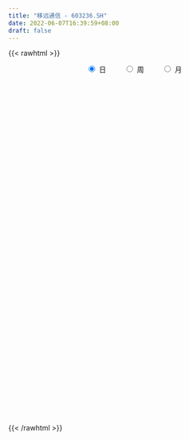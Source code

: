 ```yaml
---
title: "移远通信 - 603236.SH"
date: 2022-06-07T16:39:59+08:00
draft: false
---
```

{{< rawhtml >}}
    <div style="text-align: center">
        <label style="padding: 1rem;"><input style="margin-right: .5rem" type="radio" name="period" value="D" checked onclick="period_change(this)">日</label>
        <label style="padding: 1rem;"><input style="margin-right: .5rem" type="radio" name="period" value="W" onclick="period_change(this)">周</label>
        <label style="padding: 1rem;"><input style="margin-right: .5rem" type="radio" name="period" value="M" onclick="period_change(this)">月</label>
    </div>
    <div id="chart" style="height: 700px;"></div> 
    <script type="text/javascript">
        const D_v = [10433.37,20229.43,16183.63,16506.26,12186.15,10312.45,15789.04,15331.28,12312.34,14924.72,19594.2,15913.95,10505.82,10923.53,11121.24,14733.28,14878.45,10338.48,8817.59,12548.59,11901.41,14799.67,19980.09,23709.25,16260.62,26352.41,15070.59,19183.59,14212.72,10255.16,19895.96,16284.84,12523.53,12046.97,21261.73,17561.0,12522.73,15874.19,16431.05,18457.71,16817.51,20129.9,50903.16,53648.32,37582.68,21880.73,22483.25,15365.25,19321.02,15845.6,17842.64,18669.46,20733.29,21698.08,28497.59,43045.06,37548.28,23616.94,23758.37,21245.75,15328.32,20450.22,9231.78,13978.25,28238.48,13545.96,14474.94,11855.34,8569.67,10478.99,33066.24,24346.28,17713.69,17450.96,19884.17,14245.29,44448.38,35693.42,27304.98,49548.38,33818.35,16188.4,15248.18,8639.23,12234.64,7762.96,5509.2,9303.27,12102.67,8037.82,8207.8,6751.97,7934.63,8677.88,14606.07,12899.63,11582.48,10047.57,13519.04,9925.6,10713.92,8252.25,28280.73,20794.86,10686.09,8793.24,7460.16,8717.61,10578.97,6444.95,6324.35,14093.32,22501.35,14501.62,11813.71,5947.8,22331.33,17193.97,15552.14,16036.79,16687.31,10951.4,9218.59,11816.65,9588.2,6930.7,6372.67,6403.36,7936.38,7034.18,10887.37,7842.44,7434.28,10223.18,10990.0,7495.83,6377.37,8240.52,7809.96,6367.55,18850.91,14862.87,20016.77,15434.97,12751.53,10299.89,7711.51,8803.4,10383.75,39920.28,21379.22,12442.82,14609.08,13555.79,22744.17,12083.37,9599.74,14356.26,12031.83,13199.21,16067.15,17151.99,25049.3,12899.09,14256.09,26992.98,19781.56,22028.17,12530.17,11574.27,14608.16,13262.69,20408.54,26166.92,36239.65,31183.01,26711.95,39389.87,39353.65,42598.0,26937.54,26392.01,24525.07,20159.38,18215.3,18964.75,23687.83,33653.9,28552.89,19787.95,19490.56,24123.27,18079.51,24779.8,24845.79,34472.23,17122.21,17286.35,24036.42,18897.65,10120.57,12607.51,22963.32,28695.56,12089.93,9139.4,9020.99,9868.97,12053.53,10169.1,6662.55,12155.8,9547.03,7686.72,12251.36,20385.93,18610.79,10102.77,6514.21,5813.35,5363.4,9281.87,5688.89,4609.74,6420.68,5543.56,14705.62,6513.0,58801.33,62388.72,38270.86,26262.46,12996.46,14740.8,42941.91,19127.54,11563.85,14234.94,17496.83,10547.17,20098.3,10910.31,10914.4,30141.08,23255.23,10047.29,10471.37,19120.88,14182.97,13808.22,20578.58,24454.41,18652.53,18136.28,30131.41,35076.61,23500.84,16221.3,20211.45,15516.47,12920.33,15215.79,18026.81,30231.45,26241.43,20703.43,19663.98,29974.46,19443.62,13273.65,14597.19,11873.15,10526.78,15352.55,34962.7,13604.47,18471.0,11694.82,29464.42,17500.78,15400.41,14994.27,32242.44,30154.85,13921.66,25026.11,33052.59,19191.04,28811.56,31253.98,45675.77,29395.23,33713.19,28801.45,38751.46,33902.62,34235.61,25865.36,18526.21,44442.93,21939.27,33070.07,22658.01,19318.86,20594.26,30811.41,15295.72,14480.67,22244.62,19470.81,10715.55,13378.56,19207.39,24898.27,18460.7,21858.93,30699.73,16831.92,18170.86,15676.78,9977.28,15704.09,21868.93,23211.47,14902.56,58918.62,40337.79,24793.69,14947.0,21963.78,19649.1,11480.08,17543.31,8311.01,12139.14,7864.37,18576.36,15872.14,12713.9,9675.46,9346.89,9285.14,9195.38,7566.8,22050.64,11643.67,11736.54,7732.16,9551.75,16148.31,20604.52,24579.76,19823.53,23964.5,21648.08,28459.28,20839.27,16114.43,11052.86,14408.94,12462.52,14008.76,11356.16,12348.44,11983.4,12442.9,11098.19,12082.04,13383.02,13800.54,32965.0,18297.96,15643.68,17693.33,17111.49,13716.42,27961.01,29915.5,16064.37,15068.73,26277.76,11705.97,18728.12,19790.59,13846.3,12779.72,20255.69,11202.33,10070.0,12084.36,9913.55,12204.78,10925.72,11521.26,8753.31,8374.91,11465.81,19237.02,15244.64,7752.73,10250.84,20223.29,19524.74,13284.95,11895.22,11991.55,10427.65,9362.66,9389.18,15050.73,11388.18,12279.71,9789.08,5675.14,7217.71,6075.17,7086.6,6229.29,7989.08,10463.41,14546.14,14344.08,13454.45,14295.44,10892.34,8707.35,4458.8,8673.86,8133.32,6643.58,5603.09,9506.96,6911.33,10319.67,12496.31,7596.6,10170.21,7887.88,11431.24,10223.84,16025.02,18189.9,18776.58,17995.99,8186.79,10270.06,11877.79,14297.8,13141.44,13133.83,7035.85,10911.21,10358.85,6374.18,5529.54,10778.96,7703.09,5366.72,5262.22,10159.91,7776.94,10884.56,11977.13,9268.91,5372.44,17517.79,9369.07,12171.01,12960.55,9268.17,7307.31,9435.16,9404.95,7723.09,10388.09,8443.77,16726.53,9312.17,11164.64,12151.03,17055.93,16090.34,9226.29,7776.94,5112.03,8312.22,7971.13,7144.18,10336.8,11712.34,18524.39,10578.87,8863.24,7313.51,6257.35,16054.62,10470.05,9439.06,20966.83,9612.67]
const D_histogram = [0.0,-0.9693903134,-0.573075712,-1.0850079678,-1.619341217,-1.8877628246,-2.3744701046,-1.7385786891,-1.463558573,-0.709772671,-0.8820875369,-0.4131998541,-0.2629458259,-0.2539502635,0.1248252973,1.3744677216,2.4899383942,3.175088849,0.6781273739,-1.195082065,-2.4245292039,-3.686577036,-4.3431126481,-5.0423165399,-5.0915142115,-4.1383762222,-3.1042387818,-1.8871408245,-0.7782410897,-0.2102438369,1.2013274888,1.8517259417,2.0747889408,2.249071341,3.2853657499,4.0375192248,4.3121437971,4.5957280112,4.8570347019,4.6245900362,3.7882023833,3.0130896981,0.9687009291,-0.5684255774,-1.1683909274,-1.6892977884,-1.5985323074,-1.5313774924,-2.0304360482,-2.4145313996,-2.0372282196,-1.2922809343,-0.9050302362,-0.6644879081,-0.2162026452,0.7675013041,1.8803162429,2.4843003264,2.5029296077,2.1160797468,1.5677591234,0.7768382846,0.199021222,0.2638806486,0.6586326954,0.8250600487,0.4510379892,-0.1799689571,-0.5492726903,-0.5341852161,-0.0556567042,0.4452439703,0.8384440982,1.1218329502,0.7746169533,0.3140676631,1.3132834106,1.9723057446,2.2890762081,0.8921280135,-0.7068371623,-2.0285411042,-2.8804682459,-3.0178576952,-2.7437242261,-2.5031236185,-2.1857873466,-1.8645550957,-1.327556218,-0.7697883273,-0.5321740425,-0.1165431107,0.0483564469,-0.0624184665,-0.5480771134,-0.5214959898,-0.017704457,0.5061061338,1.1950939127,1.5869236605,1.6509187271,1.6222930698,0.5978506557,-0.3251337144,-0.9528822184,-1.400708304,-1.6363420858,-1.8741438389,-2.124008516,-1.9384689949,-1.7163546259,-1.6807113514,-1.0260792105,-0.6555462647,-0.1166121568,0.1514420589,1.1555677061,1.8956914982,2.5414584839,2.3079497523,1.3669354453,0.723658712,0.484779788,0.6167244152,0.6115636879,0.4587178564,0.4940505609,0.5435197772,0.7218237037,0.6444164762,0.2899844794,-0.0574272555,-0.32721285,-0.4275181705,-0.028628925,0.1383576013,0.2275041379,0.4585905682,0.6633747587,0.6154261239,0.7733028237,1.086524253,1.0857381233,1.4185822253,1.5607808962,1.4761104073,1.2796730624,0.9950362883,0.5841699221,-0.5442061451,-1.4588347754,-1.9227378481,-2.3287901245,-2.2961028877,-1.4060762489,-0.9200523472,-0.410687705,0.2330450388,0.6459226938,1.065849333,1.0758256784,0.9573425085,1.19314174,1.3078951284,1.1846204145,1.5298424979,1.4291766472,1.8800480181,1.9294667313,2.02979011,1.8330458082,1.7370387394,1.1685390506,0.9723960187,1.5639839827,0.8769748336,0.8827292847,2.157668712,4.2922881232,5.3622088701,5.3825056426,4.851563841,5.1699656058,5.0477434949,4.3838730632,3.5718815116,2.0677660084,-0.0487419648,-0.7666391205,-1.5928069349,-2.0703930159,-2.149130437,-2.341546553,-1.5591353729,-1.383809812,-2.6422784922,-2.9552118066,-3.5139003262,-4.2205978377,-4.8176835707,-4.704538205,-4.3418298834,-5.4368324418,-5.8185554578,-5.3657484247,-4.7479113058,-4.1988128053,-3.4701441004,-3.2571846373,-3.2493099025,-2.8741419694,-2.3807953264,-1.8752937709,-1.3059030784,-1.1955906085,-0.3671199788,0.9237684046,1.9280030695,2.2092401893,2.3806607419,2.1905932275,1.7553103082,1.2738552192,1.0493625579,0.7400348796,0.3282453711,0.9598881362,-0.1593153585,-2.1688247808,-3.815591385,-4.1724993038,-4.0501080318,-3.6500133154,-3.0885139676,-3.1502390013,-2.9208114199,-2.5480882347,-2.2275548021,-2.4600855201,-2.4617885446,-2.4452156172,-2.2586827467,-1.8630389677,-1.318361042,-1.0351186512,-0.6046722225,-0.2135522559,-0.130026555,0.3060929064,0.8324378802,1.445195717,2.1398792778,2.7680374207,3.5322407724,4.5161216502,5.5764605059,5.9431507913,5.8659199731,6.0161355032,5.8508106416,5.4549628249,5.0550482829,1.6345175284,-0.6076468869,-2.3082086314,-3.1090282377,-3.346618289,-2.9200959368,-2.6303690425,-2.3309147419,-1.971292914,-1.7350988677,-1.4379133777,-1.3668810636,-0.4164846139,-0.07804827,-0.0647971496,-0.0280837272,0.0074349557,0.0907418595,0.0679632024,-0.0215449894,0.6553276994,1.513924246,1.7646858435,2.4590558431,2.7972383663,2.2645673455,1.6325735705,0.7418208799,-0.7434690431,-1.7994315626,-2.9690998245,-3.6090760278,-4.1554366305,-3.4275726847,-2.3411025786,-1.6539282351,-1.0182579744,0.000852102,0.4914734389,1.3247268724,1.9144116922,2.2733990048,2.3418976069,2.7229164123,2.5710046353,2.4151887126,2.0879196558,2.1033734635,1.9361947395,1.6812324705,1.8166574947,1.9028177271,2.1757988806,1.6888971575,1.7908092269,1.5631235893,1.0351172148,0.4182238358,0.0316356365,-0.4552515545,-0.9248363313,-0.8373762077,-0.936963056,0.0405772597,0.1619716281,-0.2216919582,-0.444364053,-0.9586863303,-1.4524404059,-1.6360747331,-1.2194980174,-0.9831235346,-0.9311116809,-0.8497548336,-0.3056095632,0.1063809145,0.4679446573,0.8697790262,0.842399612,0.6252846685,0.4115226333,0.2579931997,0.7240356162,1.051364067,1.3583477679,1.3321718584,1.0935993248,1.1716182381,1.4744954868,1.5557325531,1.5081143826,1.3768766414,1.417778409,1.7998764065,1.9045518008,1.8306213792,1.5659517642,1.331158323,0.9010031464,0.6528834996,0.2629829732,-0.0108719983,-0.2378162828,-0.547363476,-0.9020590475,-1.0270013355,-0.8892819097,-0.7561352329,0.0140855311,0.0940412486,-0.2592244825,-0.3231034604,-0.6099484164,-0.9607666183,-0.5104066032,0.0635685364,0.3427269524,0.6973771757,0.1908215067,-0.3533219948,-0.1271590153,-0.3908428898,-0.7924009817,-0.8235594671,-0.2744328325,-0.0138921164,0.115321712,-0.3266374143,-0.6132025012,-0.5772660261,-0.2912585387,0.0529201504,0.0427012336,-0.1892088689,-0.0133285095,0.4249118664,0.543527317,0.4600948198,0.185062703,-0.694480455,-1.6257080877,-2.4212987675,-2.7508836434,-3.0118122644,-2.7477639266,-2.5687678604,-2.3796008914,-1.3633894576,-0.3607899799,0.3377587037,0.4158667108,0.2678925824,0.6541701353,0.454375115,0.4199839754,0.1646403104,-0.0528086093,-0.4245249052,-1.1086047994,-1.5633457697,-1.9292648775,-2.4361038337,-2.4618021824,-1.9568873545,-1.6162062134,-0.9593170357,-0.5710818157,-0.5094065197,-0.5077041112,0.1045874818,0.3327075229,0.983786777,1.702137083,1.9380152411,2.2356984054,2.2450943117,1.5512646996,0.6428705266,0.3577126868,0.216306207,-0.1612081545,-0.1994077104,-0.5451410121,-0.9028054206,-0.8214771626,-0.3735758892,0.3305975799,1.0932742203,1.3153549295,1.6976929782,1.7602573521,1.3087772851,0.8831730995,0.2796580093,0.2293410735,0.0792348293,-0.1672106765,-0.6311327399,-1.0505299329,-1.4450815311,-2.1561862761,-2.5978449127,-2.8032558607,-3.4631036816,-3.5643886227,-3.2127989559,-2.9649887676,-2.5293586413,-2.2579214523,-2.1271980905,-2.4466074734,-2.6799393212,-1.9526377925,-0.962592375,0.2005040218,1.1528136338,1.7660182872,1.8477959575,2.1438389206,2.4223095269,2.6907071267,2.7353920686,2.6248995137,2.5688402754,2.238295987,1.9910812344,1.7681410812,1.6299758505,1.6920634474,1.5687822682,1.5217410237,1.4576654537,1.4569782214,2.2126000966,2.7415623739,3.1212845731,3.388742575,3.3911454638]
const D_fast = [0.0,-1.2117378917,-0.9586922184,-1.7418764662,-2.6810450196,-3.4214073334,-4.5017321395,-4.3004853962,-4.3913549234,-3.8150121891,-4.2078489393,-3.8422612201,-3.7577436483,-3.8122356517,-3.4022537666,-1.808994412,-0.0710391408,1.4078835262,-0.9195461053,-3.0915260605,-4.9271055004,-7.1107975915,-8.8531113656,-10.8128943924,-12.1349706169,-12.2164266832,-11.9583489381,-11.213036187,-10.2986967246,-9.783260431,-8.0713572331,-6.9580272948,-6.2162670605,-5.479716825,-3.6220809787,-1.8605476976,-0.507887176,0.9246290409,2.400194407,3.3238972504,3.4345601933,3.4127199327,1.6105063959,-0.068726505,-0.9607895868,-1.9040208949,-2.2128884908,-2.5285780489,-3.5352456167,-4.522973818,-4.6549776929,-4.2331006412,-4.0721075021,-3.997687151,-3.6034525494,-2.4278732741,-0.8449792747,0.3800798904,1.0244415737,1.1666116496,1.010230807,0.4135195394,-0.1145422178,0.016287371,0.5756975916,0.9483899571,0.6871273949,0.0111282093,-0.4954936964,-0.6139525263,-0.1493381904,0.4628734767,1.0656846292,1.6295317187,1.4759699601,1.0939375856,2.4214741858,3.573572956,4.4626124715,3.2886962803,1.513021814,-0.315817404,-1.8878616072,-2.7797154803,-3.1915130677,-3.5766933648,-3.8058039295,-3.9507104526,-3.7456006293,-3.3802798204,-3.2757090463,-2.8892138922,-2.7122252229,-2.8386047529,-3.4612826781,-3.565075552,-3.0657101334,-2.4153730091,-1.4276117521,-0.6390510892,-0.1623263408,0.2146212693,-0.6603584808,-1.6646262796,-2.5305953381,-3.3285984997,-3.973317803,-4.6796555158,-5.460522322,-5.7596000496,-5.9665743371,-6.3511089003,-5.9529965622,-5.7463501825,-5.2365691138,-4.9306543834,-3.6376368097,-2.4235901429,-1.1424585363,-0.7989798299,-1.3982602755,-1.8606223309,-1.9783063078,-1.6921805769,-1.5444503822,-1.5826167495,-1.4237714049,-1.2384222442,-0.8796623919,-0.7959655002,-1.0779013772,-1.439669926,-1.791258733,-1.9984435961,-1.6067115819,-1.4051356552,-1.2591130841,-0.9133790118,-0.5427511316,-0.4368432354,-0.0856408297,0.4992116628,0.7698600639,1.4573497222,1.9897436172,2.2741007302,2.3975816508,2.3617039488,2.0968800631,0.8324524597,-0.4468848645,-1.3914723992,-2.3797222068,-2.9210606918,-2.3825531153,-2.1265423004,-1.7198495845,-1.017855581,-0.4434972526,0.2428917199,0.521824485,0.6426769421,1.1767616086,1.6184887792,1.7913691688,2.5190518768,2.7756801878,3.6965635633,4.2283489593,4.8361198655,5.0976370157,5.4358896318,5.1595247056,5.2064806785,6.1890646381,5.7212991974,5.9477359696,7.7620925749,10.969784017,13.3802569814,14.7461801645,15.4281293233,17.0390224895,18.1787362523,18.6108340864,18.6918129128,17.7046389116,15.5759454473,14.6663885114,13.4420189633,12.4468346283,11.830814598,11.0530118437,11.4456391805,11.2750122885,9.3559739852,8.3042377192,6.867074118,5.1052271471,3.3037205215,2.2407313359,1.5179821867,-0.9362284822,-2.7725903626,-3.6612204357,-4.2303611432,-4.7309658441,-4.8698331643,-5.4711698605,-6.2756226013,-6.6189901606,-6.7208423491,-6.6841642364,-6.4412493135,-6.6298344957,-5.8931438607,-4.3713133762,-2.8850779439,-2.0515307768,-1.2849450387,-0.9273642463,-0.9238195885,-1.0868108726,-1.0489628945,-1.1732818529,-1.5030100186,-0.6313952195,-1.7904275538,-4.3421431713,-6.9428076218,-8.3428403665,-9.2329761025,-9.745384715,-9.9560138591,-10.8052986431,-11.3060739167,-11.5703727901,-11.806728058,-12.6542801561,-13.2714303167,-13.8661612936,-14.2442991097,-14.3144150727,-14.0993274075,-14.0748646795,-13.7955863064,-13.4578544038,-13.4068353416,-12.8941926537,-12.1597382098,-11.1856814437,-9.9560280635,-8.6358605655,-6.9885970207,-4.8756857303,-2.4212317481,-0.5687537649,0.8204954101,2.4747448161,3.7721226149,4.7400155044,5.6038630331,2.5919616607,0.1978855237,-2.0797283787,-3.6578050444,-4.732049668,-5.0355512999,-5.4034166663,-5.6866910511,-5.8198924518,-6.0174731223,-6.0797659768,-6.3504539286,-5.5041786324,-5.185254356,-5.1882025229,-5.1585100324,-5.1211326106,-5.0151402419,-5.0209280984,-5.1158225375,-4.2751179239,-3.0380403158,-2.3461072574,-1.0369732971,0.0005188177,0.0339896334,-0.1898607491,-0.8951582196,-2.5663154035,-4.0721358136,-5.9840790316,-7.5263242419,-9.1115440022,-9.2405732275,-8.7393787661,-8.4656864814,-8.0845807143,-7.0652576123,-6.4517679158,-5.2873327642,-4.2190450213,-3.2917079575,-2.6377349536,-1.5759870451,-1.0851476633,-0.6371664079,-0.4424555507,0.0988416229,0.4157115837,0.5810574324,1.1706468303,1.7325114944,2.549442368,2.4847649343,3.0343793104,3.1974745702,2.9282474994,2.4159100793,2.0372307891,1.4365307095,0.7357368498,0.6138529216,0.2800253092,1.2677099399,1.4295972153,0.9905106394,0.6567475314,-0.0972463285,-0.9541105056,-1.5467635161,-1.4350613048,-1.4444677055,-1.6252337721,-1.7563156332,-1.2885727536,-0.8499870473,-0.3714371401,0.2478419853,0.4310624741,0.3702686978,0.2593873209,0.1703561872,0.8174075077,1.4075769753,2.0541476182,2.3610146733,2.3958419709,2.7667654437,3.438266564,3.9084367687,4.2378471938,4.450828613,4.8461749828,5.6782420819,6.2590554264,6.6427803496,6.7695986757,6.8675948153,6.6626904253,6.5777916534,6.2536368702,5.9770638991,5.690665544,5.2442774818,4.6640671484,4.2823745265,4.1977734748,4.1418863435,4.9156284902,5.0190945198,4.6010226682,4.4563678252,4.017035765,3.4260259086,3.7487842729,4.3386515466,4.7034917007,5.232486218,4.7736359256,4.1411619253,4.335535151,3.9741405541,3.3744822168,3.1374338646,3.6179522911,3.875019978,4.0330642344,3.5094457546,3.0695800424,2.961200011,3.1743928637,3.5318015904,3.532257982,3.2530456623,3.4255938943,3.9700622368,4.2245595167,4.2561507244,4.0273842834,2.9742210116,1.6365663569,0.2356509853,-0.7816548015,-1.7955364886,-2.2184291324,-2.6816250313,-3.0873582851,-2.4119942157,-1.499592233,-0.7166038735,-0.5345291887,-0.6155301715,-0.0657100847,-0.1519113264,-0.0813064721,-0.2954900595,-0.5261411316,-1.0039886538,-1.9652197478,-2.8107971605,-3.6590324877,-4.7748974023,-5.4160462966,-5.4003533073,-5.4637237196,-5.0466638008,-4.8011990348,-4.8668753687,-4.9920989879,-4.3536605245,-4.0423636028,-3.1453376543,-2.0014530776,-1.2810711092,-0.4244633435,0.1462061406,-0.1598072965,-0.9074838379,-1.103213506,-1.190543434,-1.6083598341,-1.6964113176,-2.1784298723,-2.761795636,-2.8858366687,-2.5313293675,-1.7445065035,-0.708511308,-0.1575918664,0.6491694268,1.1517981388,1.027512393,0.8227014824,0.2891008944,0.296119227,0.1658216901,-0.1224264848,-0.7441317332,-1.4261614094,-2.1819833904,-3.4321347044,-4.5232545692,-5.4294794824,-6.9551032237,-7.9474853204,-8.3990953926,-8.8925323962,-9.0892419302,-9.3822851043,-9.7833612651,-10.7144225164,-11.6177391945,-11.3785971139,-10.6291997902,-9.4159773879,-8.1754643675,-7.1207551422,-6.5770284826,-5.7450257893,-4.8609778013,-3.9199034198,-3.1913704608,-2.6456381373,-2.0594873068,-1.8304575984,-1.5799020423,-1.3608069253,-1.0914781934,-0.6063747345,-0.3374603468,-0.0040663353,0.2962744582,0.6598317811,1.9686036805,3.1829565512,4.3429998938,5.4576435395,6.3078327942]
const D_slow = [0.0,-0.2423475783,-0.3856165064,-0.6568684983,-1.0617038026,-1.5336445087,-2.1272620349,-2.5619067072,-2.9277963504,-3.1052395181,-3.3257614024,-3.4290613659,-3.4947978224,-3.5582853883,-3.5270790639,-3.1834621335,-2.560977535,-1.7672053228,-1.5976734793,-1.8964439955,-2.5025762965,-3.4242205555,-4.5099987175,-5.7705778525,-7.0434564054,-8.0780504609,-8.8541101564,-9.3258953625,-9.5204556349,-9.5730165941,-9.2726847219,-8.8097532365,-8.2910560013,-7.7287881661,-6.9074467286,-5.8980669224,-4.8200309731,-3.6710989703,-2.4568402948,-1.3006927858,-0.35364219,0.3996302346,0.6418054668,0.4996990725,0.2076013406,-0.2147231065,-0.6143561833,-0.9972005565,-1.5048095685,-2.1084424184,-2.6177494733,-2.9408197069,-3.1670772659,-3.333199243,-3.3872499043,-3.1953745782,-2.7252955175,-2.1042204359,-1.478488034,-0.9494680973,-0.5575283164,-0.3633187453,-0.3135634398,-0.2475932776,-0.0829351038,0.1233299084,0.2360894057,0.1910971664,0.0537789939,-0.0797673102,-0.0936814862,0.0176295064,0.2272405309,0.5076987685,0.7013530068,0.7798699226,1.1081907752,1.6012672114,2.1735362634,2.3965682668,2.2198589762,1.7127237002,0.9926066387,0.2381422149,-0.4477888416,-1.0735697463,-1.6200165829,-2.0861553568,-2.4180444113,-2.6104914932,-2.7435350038,-2.7726707815,-2.7605816697,-2.7761862864,-2.9132055647,-3.0435795622,-3.0480056764,-2.921479143,-2.6227056648,-2.2259747497,-1.8132450679,-1.4076718005,-1.2582091365,-1.3394925652,-1.5777131197,-1.9278901957,-2.3369757172,-2.8055116769,-3.3365138059,-3.8211310547,-4.2502197111,-4.670397549,-4.9269173516,-5.0908039178,-5.119956957,-5.0820964423,-4.7932045158,-4.3192816412,-3.6839170202,-3.1069295822,-2.7651957208,-2.5842810428,-2.4630860958,-2.308904992,-2.1560140701,-2.041334606,-1.9178219657,-1.7819420214,-1.6014860955,-1.4403819765,-1.3678858566,-1.3822426705,-1.464045883,-1.5709254256,-1.5780826569,-1.5434932565,-1.4866172221,-1.37196958,-1.2061258903,-1.0522693594,-0.8589436534,-0.5873125902,-0.3158780594,0.038767497,0.428962721,0.7979903228,1.1179085884,1.3666676605,1.512710141,1.3766586048,1.0119499109,0.5312654489,-0.0509320823,-0.6249578042,-0.9764768664,-1.2064899532,-1.3091618794,-1.2509006198,-1.0894199463,-0.8229576131,-0.5540011935,-0.3146655663,-0.0163801314,0.3105936507,0.6067487544,0.9892093788,1.3465035406,1.8165155452,2.298882228,2.8063297555,3.2645912075,3.6988508924,3.990985655,4.2340846597,4.6250806554,4.8443243638,5.065006685,5.604423863,6.6774958938,8.0180481113,9.3636745219,10.5765654822,11.8690568837,13.1309927574,14.2269610232,15.1199314011,15.6368729032,15.624687412,15.4330276319,15.0348258982,14.5172276442,13.979945035,13.3945583967,13.0047745535,12.6588221005,11.9982524774,11.2594495258,10.3809744442,9.3258249848,8.1214040921,6.9452695409,5.8598120701,4.5006039596,3.0459650952,1.704527989,0.5175501626,-0.5321530388,-1.3996890639,-2.2139852232,-3.0263126988,-3.7448481912,-4.3400470228,-4.8088704655,-5.1353462351,-5.4342438872,-5.5260238819,-5.2950817808,-4.8130810134,-4.2607709661,-3.6656057806,-3.1179574737,-2.6791298967,-2.3606660919,-2.0983254524,-1.9133167325,-1.8312553897,-1.5912833557,-1.6311121953,-2.1733183905,-3.1272162368,-4.1703410627,-5.1828680707,-6.0953713995,-6.8674998914,-7.6550596418,-8.3852624967,-9.0222845554,-9.5791732559,-10.194194636,-10.8096417721,-11.4209456764,-11.9856163631,-12.451376105,-12.7809663655,-13.0397460283,-13.1909140839,-13.2443021479,-13.2768087866,-13.2002855601,-12.99217609,-12.6308771607,-12.0959073413,-11.4038979861,-10.520837793,-9.3918073805,-7.997692254,-6.5119045562,-5.0454245629,-3.5413906871,-2.0786880267,-0.7149473205,0.5488147502,0.9574441323,0.8055324106,0.2284802527,-0.5487768067,-1.3854313789,-2.1154553631,-2.7730476238,-3.3557763092,-3.8485995377,-4.2823742547,-4.6418525991,-4.983572865,-5.0876940185,-5.107206086,-5.1234053734,-5.1304263052,-5.1285675663,-5.1058821014,-5.0888913008,-5.0942775481,-4.9304456233,-4.5519645618,-4.1107931009,-3.4960291401,-2.7967195486,-2.2305777122,-1.8224343196,-1.6369790996,-1.8228463604,-2.272704251,-3.0149792071,-3.9172482141,-4.9561073717,-5.8130005429,-6.3982761875,-6.8117582463,-7.0663227399,-7.0661097144,-6.9432413547,-6.6120596366,-6.1334567135,-5.5651069623,-4.9796325606,-4.2989034575,-3.6561522986,-3.0523551205,-2.5303752065,-2.0045318407,-1.5204831558,-1.1001750382,-0.6460106645,-0.1703062327,0.3736434874,0.7958677768,1.2435700835,1.6343509809,1.8931302846,1.9976862435,2.0055951526,1.891782264,1.6605731812,1.4512291292,1.2169883652,1.2271326802,1.2676255872,1.2122025976,1.1011115844,0.8614400018,0.4983299003,0.089311217,-0.2155632873,-0.461344171,-0.6941220912,-0.9065607996,-0.9829631904,-0.9563679618,-0.8393817975,-0.6219370409,-0.4113371379,-0.2550159708,-0.1521353124,-0.0876370125,0.0933718915,0.3562129083,0.6957998503,1.0288428149,1.3022426461,1.5951472056,1.9637710773,2.3527042156,2.7297328112,3.0739519716,3.4283965738,3.8783656754,4.3545036256,4.8121589704,5.2036469115,5.5364364923,5.7616872789,5.9249081538,5.9906538971,5.9879358975,5.9284818268,5.7916409578,5.5661261959,5.309375862,5.0870553846,4.8980215764,4.9015429591,4.9250532713,4.8602471507,4.7794712856,4.6269841815,4.3867925269,4.2591908761,4.2750830102,4.3607647483,4.5351090422,4.5828144189,4.4944839202,4.4626941664,4.3649834439,4.1668831985,3.9609933317,3.8923851236,3.8889120945,3.9177425225,3.8360831689,3.6827825436,3.5384660371,3.4656514024,3.47888144,3.4895567484,3.4422545312,3.4389224038,3.5451503704,3.6810321997,3.7960559046,3.8423215804,3.6687014666,3.2622744447,2.6569497528,1.9692288419,1.2162757758,0.5293347942,-0.1128571709,-0.7077573938,-1.0486047582,-1.1388022531,-1.0543625772,-0.9503958995,-0.8834227539,-0.7198802201,-0.6062864413,-0.5012904475,-0.4601303699,-0.4733325222,-0.5794637485,-0.8566149484,-1.2474513908,-1.7297676102,-2.3387935686,-2.9542441142,-3.4434659528,-3.8475175062,-4.0873467651,-4.230117219,-4.357468849,-4.4843948768,-4.4582480063,-4.3750711256,-4.1291244314,-3.7035901606,-3.2190863503,-2.660161749,-2.098888171,-1.7110719961,-1.5503543645,-1.4609261928,-1.406849641,-1.4471516796,-1.4970036072,-1.6332888603,-1.8589902154,-2.0643595061,-2.1577534784,-2.0751040834,-1.8017855283,-1.4729467959,-1.0485235514,-0.6084592133,-0.2812648921,-0.0604716172,0.0094428851,0.0667781535,0.0865868608,0.0447841917,-0.1129989933,-0.3756314765,-0.7369018593,-1.2759484283,-1.9254096565,-2.6262236216,-3.491999542,-4.3830966977,-5.1862964367,-5.9275436286,-6.5598832889,-7.124363652,-7.6561631746,-8.267815043,-8.9377998733,-9.4259593214,-9.6666074151,-9.6164814097,-9.3282780013,-8.8867734295,-8.4248244401,-7.8888647099,-7.2832873282,-6.6106105465,-5.9267625294,-5.270537651,-4.6283275821,-4.0687535854,-3.5709832768,-3.1289480065,-2.7214540438,-2.298438182,-1.9062426149,-1.525807359,-1.1613909956,-0.7971464402,-0.2439964161,0.4413941774,1.2217153207,2.0689009644,2.9166873304]
const D_data = [['2020-05-15', 237.27, 234.5, 231.75, 240.87],['2020-05-18', 232.3, 219.31, 218.81, 236.0],['2020-05-19', 225.06, 234.21, 223.08, 239.13],['2020-05-20', 236.9, 221.77, 220.0, 237.62],['2020-05-21', 225.4, 217.44, 214.1, 225.4],['2020-05-22', 218.0, 217.0, 212.39, 221.8],['2020-05-25', 214.0, 210.24, 206.9, 215.97],['2020-05-26', 214.7, 222.73, 213.5, 225.25],['2020-05-27', 224.81, 219.0, 215.58, 224.81],['2020-05-28', 218.47, 226.49, 216.19, 226.5],['2020-05-29', 223.93, 215.36, 214.0, 223.93],['2020-06-01', 217.91, 223.2, 213.46, 225.75],['2020-06-02', 224.99, 220.12, 217.0, 226.58],['2020-06-03', 220.5, 218.07, 215.67, 225.71],['2020-06-04', 219.82, 223.2, 217.56, 228.77],['2020-06-05', 224.5, 238.66, 223.5, 239.88],['2020-06-08', 238.87, 244.54, 235.02, 248.0],['2020-06-09', 243.56, 246.0, 242.17, 247.88],['2020-06-10', 204.86, 202.5, 198.01, 206.83],['2020-06-11', 200.9, 198.0, 196.1, 201.8],['2020-06-12', 192.12, 195.88, 191.66, 198.0],['2020-06-15', 193.76, 185.83, 185.34, 199.5],['2020-06-16', 190.0, 184.42, 182.67, 195.0],['2020-06-17', 184.99, 175.7, 172.8, 185.82],['2020-06-18', 176.0, 176.83, 173.61, 178.56],['2020-06-19', 176.0, 187.06, 174.1, 190.0],['2020-06-22', 187.5, 189.35, 186.0, 192.91],['2020-06-23', 187.0, 194.45, 184.5, 194.49],['2020-06-24', 193.18, 196.99, 191.3, 198.14],['2020-06-29', 195.01, 193.0, 191.24, 196.58],['2020-06-30', 193.61, 208.0, 193.61, 210.0],['2020-07-01', 209.9, 203.99, 201.0, 212.95],['2020-07-02', 206.99, 201.36, 201.11, 206.99],['2020-07-03', 202.43, 202.42, 197.0, 203.76],['2020-07-06', 205.99, 217.69, 203.88, 220.1],['2020-07-07', 217.7, 221.01, 215.2, 225.79],['2020-07-08', 220.0, 220.4, 216.0, 224.9],['2020-07-09', 220.0, 225.0, 219.11, 232.32],['2020-07-10', 222.1, 229.56, 219.25, 234.85],['2020-07-13', 227.02, 226.99, 219.26, 229.0],['2020-07-14', 224.27, 219.78, 216.11, 231.3],['2020-07-15', 218.02, 218.91, 212.0, 226.88],['2020-07-16', 206.5, 197.02, 197.02, 209.5],['2020-07-17', 185.0, 193.9, 177.32, 195.02],['2020-07-20', 189.93, 199.2, 189.11, 201.46],['2020-07-21', 199.69, 196.0, 195.96, 202.0],['2020-07-22', 194.8, 201.12, 194.0, 204.99],['2020-07-23', 200.01, 199.88, 194.01, 201.92],['2020-07-24', 199.88, 190.0, 185.44, 199.88],['2020-07-27', 194.49, 187.0, 185.92, 194.8],['2020-07-28', 189.0, 194.4, 189.0, 197.68],['2020-07-29', 194.4, 200.32, 194.33, 201.26],['2020-07-30', 202.3, 197.59, 197.59, 203.5],['2020-07-31', 197.65, 196.36, 193.91, 199.98],['2020-08-03', 198.98, 200.0, 198.0, 202.7],['2020-08-04', 202.01, 210.35, 199.09, 220.0],['2020-08-05', 209.0, 218.3, 208.88, 222.0],['2020-08-06', 215.5, 217.99, 213.88, 220.38],['2020-08-07', 216.41, 214.09, 207.0, 220.43],['2020-08-10', 212.56, 209.69, 204.5, 215.5],['2020-08-11', 210.0, 206.5, 206.11, 214.8],['2020-08-12', 203.96, 200.7, 195.0, 208.9],['2020-08-13', 201.72, 200.0, 198.52, 203.0],['2020-08-14', 201.9, 206.81, 200.01, 207.8],['2020-08-17', 210.0, 212.54, 204.8, 215.5],['2020-08-18', 213.21, 211.8, 208.53, 213.3],['2020-08-19', 211.8, 205.0, 204.26, 214.53],['2020-08-20', 205.0, 199.19, 197.7, 206.26],['2020-08-21', 200.85, 199.48, 197.42, 203.91],['2020-08-24', 201.0, 202.9, 196.51, 202.98],['2020-08-25', 207.1, 209.8, 207.1, 216.99],['2020-08-26', 210.99, 212.89, 207.4, 216.5],['2020-08-27', 213.0, 214.5, 210.12, 216.39],['2020-08-28', 213.0, 215.8, 213.0, 217.88],['2020-08-31', 217.2, 208.57, 208.57, 218.0],['2020-09-01', 205.0, 205.5, 200.1, 209.27],['2020-09-02', 208.9, 226.05, 208.9, 226.05],['2020-09-03', 227.0, 227.8, 226.11, 236.65],['2020-09-04', 225.6, 228.14, 220.0, 231.88],['2020-09-07', 225.86, 205.33, 205.33, 228.0],['2020-09-08', 201.0, 195.07, 190.05, 204.99],['2020-09-09', 194.0, 189.8, 189.0, 194.97],['2020-09-10', 192.8, 188.01, 185.49, 194.49],['2020-09-11', 186.02, 192.0, 186.02, 192.22],['2020-09-14', 192.1, 195.2, 191.0, 198.66],['2020-09-15', 195.0, 193.96, 190.5, 195.2],['2020-09-16', 195.33, 194.36, 192.72, 196.0],['2020-09-17', 193.67, 194.25, 190.01, 197.41],['2020-09-18', 193.8, 197.68, 193.6, 198.38],['2020-09-21', 199.0, 199.71, 196.6, 200.5],['2020-09-22', 197.66, 196.95, 196.06, 203.34],['2020-09-23', 198.31, 200.3, 196.0, 200.5],['2020-09-24', 199.75, 198.31, 197.0, 202.46],['2020-09-25', 197.84, 194.6, 193.58, 199.69],['2020-09-28', 191.9, 187.63, 186.62, 195.37],['2020-09-29', 188.96, 191.95, 187.88, 194.95],['2020-09-30', 194.0, 198.72, 193.05, 199.78],['2020-10-09', 203.88, 201.53, 200.0, 204.5],['2020-10-12', 201.5, 207.18, 201.1, 208.5],['2020-10-13', 207.64, 207.16, 204.02, 210.36],['2020-10-14', 205.1, 205.3, 204.11, 210.0],['2020-10-15', 206.0, 205.32, 203.16, 207.82],['2020-10-16', 207.0, 190.68, 189.4, 207.0],['2020-10-19', 191.86, 186.59, 182.36, 192.48],['2020-10-20', 185.88, 185.36, 182.66, 186.55],['2020-10-21', 186.0, 183.5, 182.3, 186.5],['2020-10-22', 182.51, 182.78, 180.85, 184.16],['2020-10-23', 183.0, 179.69, 179.58, 183.99],['2020-10-26', 179.0, 176.17, 173.2, 179.0],['2020-10-27', 176.17, 179.31, 175.05, 179.97],['2020-10-28', 179.31, 178.83, 176.8, 180.24],['2020-10-29', 174.0, 175.19, 170.0, 176.95],['2020-10-30', 181.0, 183.05, 180.5, 188.65],['2020-11-02', 181.76, 180.88, 177.08, 183.88],['2020-11-03', 182.1, 184.42, 180.95, 186.79],['2020-11-04', 184.42, 182.5, 181.88, 185.88],['2020-11-05', 184.01, 195.0, 181.22, 196.88],['2020-11-06', 194.2, 197.0, 192.0, 197.6],['2020-11-09', 198.53, 200.79, 198.16, 205.37],['2020-11-10', 200.0, 192.35, 191.02, 200.0],['2020-11-11', 191.0, 181.35, 181.01, 192.19],['2020-11-12', 184.01, 181.24, 180.2, 184.86],['2020-11-13', 180.0, 184.04, 179.01, 186.37],['2020-11-16', 184.86, 188.5, 182.0, 188.99],['2020-11-17', 187.96, 187.3, 184.08, 189.0],['2020-11-18', 186.01, 185.15, 185.0, 188.99],['2020-11-19', 185.15, 187.29, 181.5, 188.4],['2020-11-20', 186.26, 187.85, 186.26, 190.5],['2020-11-23', 190.28, 190.35, 188.1, 190.99],['2020-11-24', 190.02, 187.75, 186.6, 192.44],['2020-11-25', 187.65, 183.28, 181.63, 187.88],['2020-11-26', 183.1, 181.36, 180.99, 186.0],['2020-11-27', 181.55, 180.3, 179.57, 184.5],['2020-11-30', 180.71, 180.9, 178.31, 182.0],['2020-12-01', 180.01, 187.56, 179.5, 187.67],['2020-12-02', 186.82, 186.01, 184.8, 188.87],['2020-12-03', 186.01, 185.66, 182.09, 188.5],['2020-12-04', 187.9, 188.38, 184.3, 188.65],['2020-12-07', 187.66, 189.5, 187.0, 190.24],['2020-12-08', 190.0, 187.11, 185.62, 190.0],['2020-12-09', 187.0, 190.41, 187.0, 194.88],['2020-12-10', 190.79, 194.28, 190.11, 194.86],['2020-12-11', 194.56, 192.0, 190.0, 197.88],['2020-12-14', 191.96, 198.07, 191.39, 198.54],['2020-12-15', 198.0, 198.2, 195.0, 201.49],['2020-12-16', 198.66, 196.82, 193.89, 198.93],['2020-12-17', 196.5, 195.9, 193.5, 198.0],['2020-12-18', 194.17, 194.58, 190.92, 196.97],['2020-12-21', 192.0, 191.95, 191.17, 194.85],['2020-12-22', 190.0, 179.0, 175.0, 192.0],['2020-12-23', 177.87, 175.5, 172.6, 179.58],['2020-12-24', 174.2, 176.16, 174.2, 178.94],['2020-12-25', 176.08, 172.85, 169.15, 176.96],['2020-12-28', 171.08, 175.43, 170.12, 179.37],['2020-12-29', 174.0, 187.08, 173.5, 188.2],['2020-12-30', 185.8, 184.66, 181.05, 187.6],['2020-12-31', 186.5, 186.94, 183.35, 188.57],['2021-01-04', 187.0, 191.5, 185.3, 192.7],['2021-01-05', 190.46, 191.66, 189.12, 192.93],['2021-01-06', 193.93, 194.56, 190.68, 198.98],['2021-01-07', 192.99, 191.35, 188.41, 196.02],['2021-01-08', 189.82, 190.2, 188.0, 196.41],['2021-01-11', 191.1, 195.8, 191.1, 198.43],['2021-01-12', 195.8, 196.26, 191.0, 196.66],['2021-01-13', 195.72, 194.32, 189.5, 196.5],['2021-01-14', 194.67, 202.0, 194.67, 207.39],['2021-01-15', 200.01, 198.43, 191.55, 203.19],['2021-01-18', 195.8, 207.85, 195.38, 210.37],['2021-01-19', 208.5, 206.0, 204.57, 212.0],['2021-01-20', 205.5, 209.0, 205.02, 210.01],['2021-01-21', 209.0, 207.0, 205.5, 214.15],['2021-01-22', 205.26, 209.4, 202.19, 209.75],['2021-01-25', 204.99, 203.39, 197.87, 211.0],['2021-01-26', 204.32, 207.43, 204.32, 215.27],['2021-01-27', 209.0, 220.03, 206.0, 220.88],['2021-01-28', 216.0, 205.4, 202.0, 218.0],['2021-01-29', 207.0, 213.65, 205.0, 213.9],['2021-02-01', 229.49, 235.02, 216.0, 235.02],['2021-02-02', 242.3, 258.52, 242.0, 258.52],['2021-02-03', 261.8, 258.8, 255.73, 271.44],['2021-02-04', 258.0, 254.16, 248.53, 263.8],['2021-02-05', 256.28, 251.4, 250.5, 265.0],['2021-02-08', 252.0, 267.1, 252.0, 270.97],['2021-02-09', 265.53, 268.0, 260.8, 271.52],['2021-02-10', 268.11, 264.82, 260.02, 269.79],['2021-02-18', 268.38, 264.25, 257.0, 273.95],['2021-02-19', 261.88, 253.75, 252.01, 269.99],['2021-02-22', 252.68, 239.29, 238.08, 257.26],['2021-02-23', 238.49, 251.02, 237.88, 255.51],['2021-02-24', 251.24, 246.7, 244.02, 256.26],['2021-02-25', 248.0, 248.17, 244.0, 251.0],['2021-02-26', 240.5, 252.0, 235.62, 259.2],['2021-03-01', 253.0, 249.99, 246.51, 264.6],['2021-03-02', 248.27, 264.13, 247.86, 264.13],['2021-03-03', 260.0, 259.77, 254.01, 262.99],['2021-03-04', 260.0, 239.0, 235.81, 269.51],['2021-03-05', 232.07, 246.0, 232.07, 248.1],['2021-03-08', 241.6, 239.5, 238.6, 255.67],['2021-03-09', 240.21, 232.51, 226.0, 246.36],['2021-03-10', 236.5, 227.96, 226.35, 239.0],['2021-03-11', 231.38, 232.8, 226.18, 232.81],['2021-03-12', 232.79, 234.5, 227.05, 237.89],['2021-03-15', 230.15, 211.05, 211.05, 230.15],['2021-03-16', 208.1, 212.0, 202.5, 213.68],['2021-03-17', 214.71, 218.5, 211.5, 221.48],['2021-03-18', 218.1, 219.57, 212.98, 221.58],['2021-03-19', 221.23, 218.28, 215.62, 223.64],['2021-03-22', 219.3, 220.78, 217.58, 224.49],['2021-03-23', 223.16, 213.91, 211.03, 223.16],['2021-03-24', 214.98, 208.95, 208.02, 217.38],['2021-03-25', 207.68, 211.65, 206.1, 213.63],['2021-03-26', 211.5, 212.8, 207.5, 214.26],['2021-03-29', 211.16, 213.3, 211.16, 217.0],['2021-03-30', 212.0, 215.03, 211.44, 216.98],['2021-03-31', 214.5, 209.36, 209.0, 215.87],['2021-04-01', 218.6, 219.5, 217.28, 230.3],['2021-04-02', 219.76, 230.5, 219.71, 231.1],['2021-04-06', 230.0, 233.56, 226.1, 234.95],['2021-04-07', 234.33, 229.0, 226.57, 234.76],['2021-04-08', 228.49, 230.13, 228.17, 232.98],['2021-04-09', 229.94, 226.9, 226.0, 232.6],['2021-04-12', 225.5, 223.3, 220.0, 229.95],['2021-04-13', 223.3, 221.09, 220.0, 225.52],['2021-04-14', 220.46, 223.01, 220.46, 225.0],['2021-04-15', 223.0, 220.93, 217.1, 223.0],['2021-04-16', 220.0, 217.85, 215.8, 221.53],['2021-04-19', 220.5, 231.8, 217.5, 234.21],['2021-04-20', 208.62, 208.62, 208.62, 208.62],['2021-04-21', 191.94, 187.76, 187.76, 196.01],['2021-04-22', 186.0, 179.6, 178.76, 186.0],['2021-04-23', 179.74, 186.6, 178.13, 190.88],['2021-04-26', 186.59, 188.0, 185.0, 193.5],['2021-04-27', 188.01, 189.0, 186.68, 192.3],['2021-04-28', 190.48, 190.0, 188.1, 191.52],['2021-04-29', 184.6, 180.0, 179.84, 186.88],['2021-04-30', 180.0, 180.52, 178.26, 183.98],['2021-05-06', 179.0, 180.51, 178.56, 182.87],['2021-05-07', 180.51, 178.49, 176.1, 184.52],['2021-05-10', 178.48, 168.5, 167.8, 178.48],['2021-05-11', 167.11, 167.28, 166.66, 170.99],['2021-05-12', 167.29, 163.99, 162.43, 167.98],['2021-05-13', 161.68, 163.11, 160.08, 164.48],['2021-05-14', 164.25, 163.91, 162.1, 164.39],['2021-05-17', 163.95, 165.25, 159.2, 165.59],['2021-05-18', 164.98, 161.43, 159.55, 164.98],['2021-05-19', 161.18, 162.68, 161.0, 163.99],['2021-05-20', 163.44, 162.2, 160.56, 164.31],['2021-05-21', 162.21, 157.6, 156.01, 162.59],['2021-05-24', 157.5, 161.61, 157.0, 161.97],['2021-05-25', 161.76, 163.94, 160.13, 164.6],['2021-05-26', 165.0, 167.2, 163.02, 169.66],['2021-05-27', 167.86, 171.45, 166.55, 178.4],['2021-05-28', 171.51, 174.5, 169.51, 176.08],['2021-05-31', 174.4, 180.95, 172.52, 181.78],['2021-06-01', 181.0, 190.26, 181.0, 190.94],['2021-06-02', 190.98, 199.58, 190.49, 201.0],['2021-06-03', 199.5, 198.35, 195.02, 203.25],['2021-06-04', 198.0, 197.49, 194.2, 199.98],['2021-06-07', 197.49, 204.7, 196.5, 206.9],['2021-06-08', 208.0, 205.07, 203.5, 209.9],['2021-06-09', 207.18, 205.0, 199.18, 207.99],['2021-06-10', 205.03, 207.0, 202.2, 209.01],['2021-06-11', 165.0, 161.56, 159.22, 165.21],['2021-06-15', 159.5, 161.5, 155.66, 162.5],['2021-06-16', 161.5, 156.49, 154.0, 163.5],['2021-06-17', 156.38, 158.78, 152.0, 159.84],['2021-06-18', 160.81, 160.29, 157.0, 163.0],['2021-06-21', 160.8, 166.36, 156.51, 168.01],['2021-06-22', 166.5, 164.01, 162.5, 166.88],['2021-06-23', 164.5, 163.3, 161.69, 167.3],['2021-06-24', 163.29, 163.6, 159.08, 164.51],['2021-06-25', 162.21, 161.6, 160.32, 162.93],['2021-06-28', 161.15, 161.9, 159.99, 163.5],['2021-06-29', 161.8, 158.25, 158.0, 163.3],['2021-06-30', 158.0, 170.61, 157.8, 173.96],['2021-07-01', 170.61, 165.51, 165.0, 173.01],['2021-07-02', 164.35, 161.6, 156.51, 164.35],['2021-07-05', 161.6, 161.26, 159.02, 164.3],['2021-07-06', 162.3, 160.7, 154.1, 162.33],['2021-07-07', 158.86, 160.93, 157.56, 163.86],['2021-07-08', 160.91, 159.1, 159.0, 163.55],['2021-07-09', 158.09, 157.25, 153.19, 158.68],['2021-07-12', 158.69, 167.99, 157.58, 168.49],['2021-07-13', 167.0, 174.63, 167.0, 177.96],['2021-07-14', 174.66, 170.72, 170.41, 176.49],['2021-07-15', 172.48, 180.0, 169.11, 180.25],['2021-07-16', 180.08, 180.0, 170.66, 182.12],['2021-07-19', 176.49, 170.23, 170.21, 178.52],['2021-07-20', 169.99, 167.1, 165.03, 175.0],['2021-07-21', 167.87, 160.43, 160.02, 167.87],['2021-07-22', 160.61, 146.28, 144.6, 160.94],['2021-07-23', 146.28, 143.45, 140.0, 147.28],['2021-07-26', 143.0, 133.69, 132.0, 143.0],['2021-07-27', 133.37, 132.28, 131.7, 137.71],['2021-07-28', 130.99, 126.48, 125.11, 133.39],['2021-07-29', 129.48, 139.13, 129.46, 139.13],['2021-07-30', 138.0, 145.36, 136.01, 146.27],['2021-08-02', 146.85, 142.62, 140.01, 147.5],['2021-08-03', 142.58, 143.5, 140.6, 146.0],['2021-08-04', 154.0, 151.38, 147.2, 156.5],['2021-08-05', 147.51, 148.05, 145.72, 151.38],['2021-08-06', 150.88, 155.7, 150.66, 158.85],['2021-08-09', 155.0, 156.9, 150.36, 158.87],['2021-08-10', 151.82, 157.43, 151.82, 158.78],['2021-08-11', 157.31, 156.05, 154.01, 160.66],['2021-08-12', 154.53, 162.56, 154.39, 163.1],['2021-08-13', 161.73, 158.06, 158.05, 161.73],['2021-08-16', 157.39, 158.7, 155.13, 163.99],['2021-08-17', 157.69, 156.65, 153.31, 161.7],['2021-08-18', 159.0, 161.46, 156.01, 162.5],['2021-08-19', 161.45, 160.13, 159.0, 162.94],['2021-08-20', 160.4, 159.15, 154.34, 161.5],['2021-08-23', 160.36, 165.0, 158.02, 165.87],['2021-08-24', 169.85, 166.42, 162.5, 171.33],['2021-08-25', 166.42, 171.39, 163.41, 174.39],['2021-08-26', 171.74, 162.92, 161.1, 172.88],['2021-08-27', 164.58, 170.8, 163.03, 174.97],['2021-08-30', 170.85, 167.88, 166.1, 173.8],['2021-08-31', 168.49, 163.36, 158.48, 168.8],['2021-09-01', 163.39, 160.0, 158.25, 165.95],['2021-09-02', 159.5, 160.63, 158.85, 163.58],['2021-09-03', 159.8, 157.11, 154.5, 162.39],['2021-09-06', 156.37, 154.43, 153.01, 161.45],['2021-09-07', 154.17, 159.89, 152.24, 160.96],['2021-09-08', 161.1, 156.99, 156.3, 161.1],['2021-09-09', 160.0, 172.69, 158.0, 172.69],['2021-09-10', 172.68, 165.2, 164.06, 172.68],['2021-09-13', 164.0, 158.31, 157.6, 165.99],['2021-09-14', 158.99, 158.58, 156.0, 161.49],['2021-09-15', 157.3, 152.5, 150.0, 158.35],['2021-09-16', 151.51, 149.15, 147.25, 152.83],['2021-09-17', 148.0, 150.0, 147.02, 150.6],['2021-09-22', 148.51, 157.0, 147.61, 157.6],['2021-09-23', 156.23, 155.58, 153.91, 158.0],['2021-09-24', 153.53, 153.2, 149.02, 156.9],['2021-09-27', 154.11, 153.1, 150.02, 158.16],['2021-09-28', 153.1, 160.0, 150.05, 160.94],['2021-09-29', 158.99, 160.72, 156.0, 163.21],['2021-09-30', 160.69, 162.29, 160.6, 168.12],['2021-10-08', 162.28, 165.3, 160.8, 167.96],['2021-10-11', 164.38, 161.55, 160.59, 166.65],['2021-10-12', 160.5, 159.05, 158.67, 164.44],['2021-10-13', 158.54, 158.31, 156.72, 161.34],['2021-10-14', 157.76, 158.32, 156.1, 160.2],['2021-10-15', 159.76, 167.33, 156.15, 170.2],['2021-10-18', 167.33, 168.49, 164.6, 170.66],['2021-10-19', 167.52, 171.0, 165.5, 171.58],['2021-10-20', 171.0, 168.79, 167.8, 173.0],['2021-10-21', 167.5, 166.55, 164.5, 169.14],['2021-10-22', 165.0, 171.2, 164.62, 174.77],['2021-10-25', 171.55, 176.37, 171.55, 177.6],['2021-10-26', 180.0, 176.16, 171.33, 181.0],['2021-10-27', 177.0, 176.23, 174.75, 180.79],['2021-10-28', 178.01, 176.27, 173.27, 186.29],['2021-10-29', 177.93, 179.77, 176.5, 183.4],['2021-11-01', 180.33, 187.01, 178.0, 191.19],['2021-11-02', 186.66, 186.93, 183.5, 189.7],['2021-11-03', 186.93, 186.93, 180.37, 188.8],['2021-11-04', 185.21, 185.7, 183.21, 187.5],['2021-11-05', 187.0, 186.65, 185.84, 191.6],['2021-11-08', 187.0, 184.1, 182.5, 187.98],['2021-11-09', 184.57, 186.0, 179.0, 187.21],['2021-11-10', 184.99, 183.71, 180.0, 188.25],['2021-11-11', 184.0, 184.32, 182.13, 187.5],['2021-11-12', 184.99, 184.3, 182.0, 186.8],['2021-11-15', 183.65, 182.33, 180.23, 188.97],['2021-11-16', 181.49, 180.19, 178.0, 183.6],['2021-11-17', 179.2, 181.77, 176.6, 182.99],['2021-11-18', 181.78, 185.07, 178.83, 188.42],['2021-11-19', 185.8, 185.8, 181.5, 187.78],['2021-11-22', 187.03, 196.64, 186.78, 199.5],['2021-11-23', 196.0, 191.04, 190.27, 196.48],['2021-11-24', 192.2, 185.5, 185.0, 192.79],['2021-11-25', 185.45, 188.45, 185.0, 191.69],['2021-11-26', 186.3, 185.0, 181.99, 190.5],['2021-11-29', 181.35, 182.48, 179.63, 184.2],['2021-11-30', 183.71, 192.82, 183.71, 193.48],['2021-12-01', 192.29, 197.58, 192.29, 199.98],['2021-12-02', 197.21, 196.98, 191.51, 198.56],['2021-12-03', 195.14, 200.7, 195.14, 202.62],['2021-12-06', 200.9, 190.5, 186.04, 204.0],['2021-12-07', 191.0, 187.76, 185.42, 192.5],['2021-12-08', 189.9, 197.0, 187.71, 197.77],['2021-12-09', 197.0, 191.18, 189.7, 198.69],['2021-12-10', 190.16, 187.78, 186.82, 193.0],['2021-12-13', 187.78, 191.18, 186.5, 191.5],['2021-12-14', 190.0, 199.98, 190.0, 200.07],['2021-12-15', 198.44, 199.0, 197.33, 203.19],['2021-12-16', 199.17, 199.01, 196.23, 202.8],['2021-12-17', 198.01, 191.47, 191.0, 199.9],['2021-12-20', 191.49, 191.6, 190.66, 194.56],['2021-12-21', 191.75, 195.0, 188.89, 196.0],['2021-12-22', 192.22, 199.16, 192.02, 199.75],['2021-12-23', 199.76, 202.0, 196.01, 202.43],['2021-12-24', 200.94, 199.0, 195.49, 204.49],['2021-12-27', 198.0, 196.0, 195.0, 200.62],['2021-12-28', 196.99, 201.37, 195.5, 201.8],['2021-12-29', 201.2, 206.99, 198.19, 207.18],['2021-12-30', 206.0, 205.4, 198.8, 206.66],['2021-12-31', 203.98, 203.9, 202.0, 205.88],['2022-01-04', 203.88, 201.33, 198.5, 207.0],['2022-01-05', 202.0, 190.95, 189.25, 202.77],['2022-01-06', 189.8, 184.95, 178.52, 191.0],['2022-01-07', 185.0, 180.76, 179.14, 188.0],['2022-01-10', 180.0, 181.8, 175.66, 184.08],['2022-01-11', 181.8, 178.97, 177.49, 184.76],['2022-01-12', 180.29, 183.37, 179.0, 185.0],['2022-01-13', 183.5, 181.4, 179.09, 185.36],['2022-01-14', 182.0, 180.48, 178.8, 183.95],['2022-01-17', 181.97, 192.49, 181.88, 194.0],['2022-01-18', 193.91, 196.95, 192.0, 199.96],['2022-01-19', 194.52, 197.59, 194.0, 201.0],['2022-01-20', 195.9, 192.08, 191.5, 197.5],['2022-01-21', 191.0, 189.2, 188.42, 192.8],['2022-01-24', 191.57, 196.8, 188.21, 197.63],['2022-01-25', 196.18, 190.31, 190.03, 198.0],['2022-01-26', 188.18, 192.02, 185.6, 194.68],['2022-01-27', 192.35, 188.63, 188.25, 194.38],['2022-01-28', 188.01, 187.8, 182.55, 193.7],['2022-02-07', 189.73, 184.0, 182.4, 190.0],['2022-02-08', 187.0, 176.5, 174.0, 187.0],['2022-02-09', 175.0, 175.06, 168.0, 177.36],['2022-02-10', 175.07, 172.33, 171.57, 179.89],['2022-02-11', 173.37, 166.15, 165.06, 173.37],['2022-02-14', 165.51, 168.39, 162.31, 170.5],['2022-02-15', 168.73, 174.11, 167.09, 174.7],['2022-02-16', 174.67, 172.39, 171.85, 176.5],['2022-02-17', 172.57, 177.46, 170.01, 179.79],['2022-02-18', 177.1, 175.72, 174.54, 179.25],['2022-02-21', 176.25, 171.8, 170.22, 177.88],['2022-02-22', 170.06, 170.18, 166.11, 171.03],['2022-02-23', 169.45, 178.7, 169.45, 179.6],['2022-02-24', 177.25, 175.71, 173.0, 178.0],['2022-02-25', 176.16, 183.32, 175.35, 184.2],['2022-02-28', 182.46, 188.4, 181.0, 188.88],['2022-03-01', 188.4, 185.91, 185.6, 188.94],['2022-03-02', 185.91, 189.39, 182.03, 190.18],['2022-03-03', 189.8, 188.07, 185.91, 190.7],['2022-03-04', 187.0, 178.65, 177.72, 187.71],['2022-03-07', 178.64, 172.26, 169.0, 178.72],['2022-03-08', 172.5, 177.02, 172.5, 183.8],['2022-03-09', 179.43, 177.69, 172.0, 184.4],['2022-03-10', 181.2, 173.14, 172.1, 181.93],['2022-03-11', 171.69, 175.91, 170.39, 179.95],['2022-03-14', 173.58, 170.49, 169.19, 175.26],['2022-03-15', 170.79, 167.6, 166.78, 173.0],['2022-03-16', 169.89, 171.38, 163.0, 173.28],['2022-03-17', 173.0, 176.63, 172.01, 181.03],['2022-03-18', 181.52, 182.65, 179.95, 184.98],['2022-03-21', 183.49, 187.66, 182.02, 189.72],['2022-03-22', 187.55, 184.29, 182.66, 191.16],['2022-03-23', 184.42, 188.97, 183.28, 190.3],['2022-03-24', 187.15, 187.44, 181.11, 190.4],['2022-03-25', 186.37, 181.11, 180.9, 187.36],['2022-03-28', 182.0, 179.91, 176.06, 182.0],['2022-03-29', 180.0, 175.35, 171.81, 181.99],['2022-03-30', 177.0, 180.72, 175.7, 180.97],['2022-03-31', 178.26, 179.06, 176.1, 181.0],['2022-04-01', 177.06, 176.75, 175.06, 180.25],['2022-04-06', 175.6, 171.77, 168.71, 176.71],['2022-04-07', 171.26, 169.22, 167.65, 174.18],['2022-04-08', 168.88, 166.24, 163.52, 169.0],['2022-04-11', 164.81, 157.68, 154.21, 164.81],['2022-04-12', 154.88, 155.79, 150.9, 157.48],['2022-04-13', 155.21, 154.5, 152.7, 156.64],['2022-04-14', 154.45, 143.5, 142.8, 154.98],['2022-04-15', 142.71, 145.05, 141.2, 146.45],['2022-04-18', 146.78, 148.0, 141.45, 148.99],['2022-04-19', 148.48, 145.05, 141.78, 148.48],['2022-04-20', 145.97, 146.16, 143.5, 148.83],['2022-04-21', 145.18, 143.12, 142.1, 150.76],['2022-04-22', 143.0, 139.63, 137.52, 143.12],['2022-04-25', 136.22, 130.5, 130.18, 137.59],['2022-04-26', 130.7, 126.79, 126.0, 132.59],['2022-04-27', 126.02, 137.0, 125.13, 137.89],['2022-04-28', 135.95, 142.42, 135.05, 144.73],['2022-04-29', 148.0, 148.75, 148.0, 153.5],['2022-05-05', 149.99, 151.04, 148.03, 155.3],['2022-05-06', 148.68, 150.91, 146.63, 151.9],['2022-05-09', 151.51, 146.35, 145.91, 151.51],['2022-05-10', 144.0, 150.5, 142.02, 154.48],['2022-05-11', 151.31, 152.59, 150.49, 156.0],['2022-05-12', 150.9, 155.01, 150.21, 156.6],['2022-05-13', 155.32, 154.34, 151.8, 156.69],['2022-05-16', 154.58, 153.57, 152.8, 155.55],['2022-05-17', 153.0, 155.18, 150.12, 156.5],['2022-05-18', 155.08, 152.0, 151.55, 155.08],['2022-05-19', 150.03, 152.63, 149.49, 153.5],['2022-05-20', 154.13, 152.69, 149.36, 155.2],['2022-05-23', 155.41, 153.72, 152.71, 155.8],['2022-05-24', 153.14, 157.0, 152.69, 160.87],['2022-05-25', 158.33, 155.52, 155.15, 160.0],['2022-05-26', 156.1, 157.01, 153.2, 158.5],['2022-05-27', 158.66, 157.5, 156.5, 160.0],['2022-05-30', 157.0, 159.15, 154.99, 159.74],['2022-05-31', 161.6, 172.08, 157.9, 172.32],['2022-06-01', 170.36, 174.73, 169.0, 175.88],['2022-06-02', 172.23, 177.8, 171.0, 178.08],['2022-06-06', 177.3, 181.0, 177.3, 182.22],['2022-06-07', 181.91, 181.49, 178.38, 182.23]]
const W_v = [2399.56,266909.75,311615.42,285051.49,239322.11,188555.35,180139.26,176663.25,133283.51,127817.89,164777.58,34302.04,107366.29,82908.62,81376.27,105110.99,66607.95,54942.45,57498.73,39298.47,41242.54,46929.06,50179.69,46025.31,51885.81,82907.42,62963.23,48413.74,82155.38,66867.24,58295.53,80616.03,81464.45,61003.94,72213.9,74683.76,77915.92,54609.72,87207.28,48209.95,68194.67,47885.83,52058.78,75417.92,77951.58,63197.82,58484.52,101102.04,48466.9,71006.46,83650.7,159956.6,116632.93,94789.07,156466.24,80234.32,76684.39,103056.16,141576.24,123442.54,46912.74,39610.1,39088.18,10047.57,70691.54,56451.96,59942.94,71788.43,68446.23,41111.58,41134.65,43326.9,67908.06,55001.3,98735.15,57983.07,72806.44,98979.02,74003.46,140710.07,174671.07,62899.75,42652.58,125608.57,119299.54,82948.5,81909.2,50909.95,68481.83,27793.73,31544.74,180679.53,116069.17,25798.79,69967.01,93035.85,91676.71,123066.44,81890.85,96840.29,89162.07,92917.5,89054.7,134397.65,154327.58,169404.33,143843.84,108678.26,80290.21,115125.02,76360.93,159239.37,92833.65,37993.46,55026.77,9675.46,57444.85,56812.43,110620.39,90874.78,62159.28,62806.69,101711.46,102726.03,90348.74,66392.1,53318.62,62075.11,63283.82,53066.26,54182.84,34597.85,67103.52,40865.67,38984.63,49582.24,81211.33,57773.88,47813.92,34640.53,28821.41,53505.34,51142.2,52686.43,20476.81,62300.53,38876.36,56992.35,42221.08,30579.5]
const W_histogram = [0.0,2.5603646724,4.1169949465,4.8654509738,5.8636896622,5.4926452789,5.703637433,7.1124497372,7.7620265053,7.9165330407,8.3574566761,6.8629410003,6.6520381086,5.2281260863,3.5597567183,0.5500926919,-1.385574414,-2.5868481957,-3.8154397908,-5.0327250663,-5.2116524516,-4.6585105443,-4.4983594014,-4.6375531635,-3.4218998355,-1.8099278224,0.0677130453,0.6737538719,1.9810990764,4.8553700135,7.0988055657,6.7434546699,5.6450914497,4.1978481689,1.6045917386,-1.5032021504,-3.6905523687,-5.692918845,-5.8780821832,-5.8584188503,-3.4618814508,0.0041987171,1.6557608649,1.3642708286,0.8792324148,1.8879167299,-0.4414135545,-2.5725854452,-3.2653913025,-3.3000761677,-1.5274422846,-2.7192083587,-3.6734819203,-3.76573334,-2.5786603038,-2.242162297,-2.4545085637,-1.484846175,-0.0757650025,-1.5588386707,-2.1045061809,-2.588267019,-2.5424800483,-2.2449893121,-2.6719629908,-3.5334787927,-3.6983581083,-2.7336975582,-2.8227350866,-2.4908868565,-2.6319230452,-2.0584919059,-1.347241756,-0.6501939622,-1.5485138112,-1.1102096862,-0.5457270821,0.3866682488,1.674765549,2.6856139332,5.6014684059,7.9930392388,8.3495168083,7.9875005925,6.9046936789,5.0601373031,2.5220733655,0.3620352232,0.0306373903,-0.4966177694,-1.465667296,-4.0742373796,-5.9581050221,-7.0169464945,-8.2880899677,-9.0790024674,-8.0255536961,-5.4643771037,-5.8401293631,-5.8117631106,-5.3536944534,-4.7217083566,-4.2806890426,-2.243267724,-3.091332152,-3.2420330844,-2.4023679409,-1.4897666367,-0.6569433819,0.7576304027,0.8438134597,1.4808945819,0.940182445,0.8616994829,1.4509690716,2.0365640892,2.5219750462,3.0308229407,3.8207211673,4.6288084789,4.8063480564,4.8141089782,4.5572961325,5.1907205819,4.5106311242,4.0926387649,4.096567517,4.187564934,2.5293734676,1.3148562742,1.0134546688,0.6520315682,-1.0218592507,-1.4359147978,-1.1610725851,-1.2492467013,-1.4343148098,-1.0621520728,-0.8862266199,-1.02046712,-1.7322293033,-3.446283688,-4.6844425076,-4.6208272514,-4.1782591811,-3.4307994471,-2.8477968456,-1.9796819353,0.0146755369,1.550347669]
const W_fast = [0.0,3.2004558405,5.7863348512,7.751153622,10.2153147259,11.2174316623,12.8543331747,16.0412579132,18.6313413076,20.7649811032,23.2952689076,23.5164884819,24.9685951173,24.8517146166,24.0732844281,21.2011435747,18.9190828654,17.0710970348,14.8886454919,12.4131789498,10.9313384517,10.3198527229,9.3554140154,8.0568319624,8.4170103316,9.5765003891,11.471069518,12.2455488126,14.0481687863,18.1362822267,22.1544191704,23.484931942,23.7978415842,23.4000603457,21.20795185,17.7243574235,14.614369113,11.1887729254,9.5340890414,8.0891476617,9.6202146986,13.0873445457,15.1528469097,15.2024245806,14.9371942705,16.4178577681,13.9781740951,11.203855843,9.6947021602,8.834998253,10.2257715649,8.3542034012,6.4815593596,5.4478746049,5.9902825651,5.7662399976,4.94026659,5.5387174349,6.9288573569,5.056074021,3.9842799656,2.8534523727,2.2636193313,1.9998627395,0.9048983131,-0.839987187,-1.9294560297,-1.6482198691,-2.4429411692,-2.7338146531,-3.5328316032,-3.4740234404,-3.0995837295,-2.5650844263,-3.850532728,-3.6897810245,-3.261730191,-2.2326677979,-0.5258791104,1.156372757,5.4725943312,9.8624249739,12.3062817455,13.9411406777,14.5845071838,14.0049851338,12.0974395376,10.027910201,9.7041717157,9.0527621136,7.7172957631,4.0901663345,0.7167724365,-2.0963056595,-5.4394716246,-8.5001347412,-9.4530743939,-8.2579920774,-10.0937766776,-11.5183512027,-12.3987061589,-12.9471471512,-13.5763000979,-12.0996957103,-13.7205931763,-14.6818023798,-14.4427292216,-13.9025695765,-13.2339821672,-11.6300007818,-11.3328643599,-10.3255595922,-10.6312261179,-10.4942842093,-9.5422723527,-8.4475363128,-7.3316315942,-6.0650779646,-4.3199994461,-2.3547100149,-0.9755834232,0.2357047431,1.1182159305,3.0493205254,3.4968888487,4.1020561807,5.130126812,6.2680154625,5.242167363,4.3563642381,4.3083263,4.1099110914,2.1805554598,1.4075212132,1.3920952797,0.9916094882,0.4479626773,0.5545873961,0.508956194,0.1195989138,-1.0252205953,-3.6008459019,-6.0101153484,-7.1017069051,-7.70370363,-7.8139437578,-7.9428903678,-7.5696959412,-5.5716695849,-3.6484105355]
const W_slow = [0.0,0.6400911681,1.6693399047,2.8857026482,4.3516250637,5.7247863834,7.1506957417,8.928808176,10.8693148023,12.8484480625,14.9378122315,16.6535474816,18.3165570087,19.6235885303,20.5135277099,20.6510508828,20.3046572793,19.6579452304,18.7040852827,17.4459040161,16.1429909032,14.9783632672,13.8537734168,12.6943851259,11.8389101671,11.3864282115,11.4033564728,11.5717949408,12.0670697099,13.2809122132,15.0556136047,16.7414772721,18.1527501345,19.2022121768,19.6033601114,19.2275595738,18.3049214817,16.8816917704,15.4121712246,13.947566512,13.0820961493,13.0831458286,13.4970860448,13.838153752,14.0579618557,14.5299410382,14.4195876496,13.7764412883,12.9600934626,12.1350744207,11.7532138495,11.0734117599,10.1550412798,9.2136079448,8.5689428689,8.0084022946,7.3947751537,7.0235636099,7.0046223593,6.6149126917,6.0887861464,5.4417193917,4.8060993796,4.2448520516,3.5768613039,2.6934916057,1.7689020786,1.0854776891,0.3797939174,-0.2429277967,-0.900908558,-1.4155315345,-1.7523419735,-1.914890464,-2.3020189168,-2.5795713384,-2.7160031089,-2.6193360467,-2.2006446594,-1.5292411761,-0.1288740747,1.869385735,3.9567649371,5.9536400852,7.679813505,8.9448478307,9.5753661721,9.6658749779,9.6735343254,9.5493798831,9.1829630591,8.1644037142,6.6748774587,4.920640835,2.8486183431,0.5788677262,-1.4275206978,-2.7936149737,-4.2536473145,-5.7065880921,-7.0450117055,-8.2254387946,-9.2956110553,-9.8564279863,-10.6292610243,-11.4397692954,-12.0403612806,-12.4128029398,-12.5770387853,-12.3876311846,-12.1766778197,-11.8064541742,-11.5714085629,-11.3559836922,-10.9932414243,-10.484100402,-9.8536066404,-9.0959009053,-8.1407206134,-6.9835184937,-5.7819314796,-4.5784042351,-3.439080202,-2.1414000565,-1.0137422755,0.0094174158,1.033559295,2.0804505285,2.7127938954,3.041507964,3.2948716312,3.4578795232,3.2024147105,2.8434360111,2.5531678648,2.2408561895,1.882277487,1.6167394688,1.3951828139,1.1400660339,0.707008708,-0.154562214,-1.3256728408,-2.4808796537,-3.525444449,-4.3831443107,-5.0950935221,-5.5900140059,-5.5863451217,-5.1987582045]
const W_data = [['2019-07-19', 52.72, 84.21, 52.72, 84.21],['2019-07-26', 92.63, 124.33, 92.63, 129.0],['2019-08-02', 128.18, 125.77, 123.81, 134.44],['2019-08-09', 124.0, 125.83, 113.0, 132.78],['2019-08-16', 128.64, 138.53, 126.82, 147.0],['2019-08-23', 141.42, 128.35, 127.5, 147.28],['2019-08-30', 125.9, 140.63, 122.04, 148.8],['2019-09-06', 143.1, 166.34, 140.11, 169.25],['2019-09-12', 170.4, 169.8, 162.3, 182.97],['2019-09-20', 169.01, 173.77, 155.5, 180.8],['2019-09-27', 174.8, 187.5, 173.77, 195.58],['2019-09-30', 189.58, 168.75, 168.75, 191.0],['2019-10-11', 165.1, 188.14, 155.58, 190.0],['2019-10-18', 189.89, 175.98, 174.0, 190.0],['2019-10-25', 175.0, 170.92, 163.9, 186.46],['2019-11-01', 172.74, 146.0, 143.33, 175.0],['2019-11-08', 146.0, 148.63, 145.8, 157.8],['2019-11-15', 146.5, 150.58, 140.0, 155.27],['2019-11-22', 150.4, 143.81, 141.78, 156.99],['2019-11-29', 142.78, 136.34, 133.2, 145.98],['2019-12-06', 136.59, 143.85, 129.0, 143.98],['2019-12-13', 144.2, 152.3, 144.2, 152.42],['2019-12-20', 152.84, 147.69, 147.69, 161.28],['2019-12-27', 145.6, 142.22, 142.07, 150.75],['2020-01-03', 139.99, 160.64, 136.9, 161.63],['2020-01-10', 158.78, 172.84, 158.28, 179.0],['2020-01-17', 172.97, 186.57, 171.0, 193.0],['2020-01-23', 185.91, 179.31, 172.2, 194.0],['2020-02-07', 161.38, 196.05, 161.38, 209.79],['2020-02-14', 196.05, 231.6, 192.14, 241.37],['2020-02-21', 234.7, 244.41, 229.0, 256.02],['2020-02-28', 251.41, 224.79, 221.1, 285.0],['2020-03-06', 233.96, 219.0, 213.08, 262.9],['2020-03-13', 215.0, 214.34, 198.0, 223.99],['2020-03-20', 214.49, 194.11, 189.0, 215.0],['2020-03-27', 188.0, 175.0, 174.38, 196.5],['2020-04-03', 171.72, 172.76, 162.01, 174.38],['2020-04-10', 177.75, 162.45, 160.28, 179.98],['2020-04-17', 160.33, 176.95, 152.97, 178.41],['2020-04-24', 177.5, 176.45, 171.18, 179.77],['2020-04-30', 176.46, 210.99, 171.5, 214.1],['2020-05-08', 209.44, 240.79, 209.0, 240.79],['2020-05-15', 240.59, 234.5, 231.21, 242.9],['2020-05-22', 232.3, 217.0, 212.39, 239.13],['2020-05-29', 214.0, 215.36, 206.9, 226.5],['2020-06-05', 217.91, 238.66, 213.46, 239.88],['2020-06-12', 238.87, 195.88, 191.66, 248.0],['2020-06-19', 193.76, 187.06, 172.8, 199.5],['2020-06-24', 187.5, 196.99, 184.5, 198.14],['2020-07-03', 195.01, 202.42, 191.24, 212.95],['2020-07-10', 205.99, 229.56, 203.88, 234.85],['2020-07-17', 227.02, 193.9, 177.32, 231.3],['2020-07-24', 189.93, 190.0, 185.44, 204.99],['2020-07-31', 194.49, 196.36, 185.92, 203.5],['2020-08-07', 198.98, 214.09, 198.0, 222.0],['2020-08-14', 212.56, 206.81, 195.0, 215.5],['2020-08-21', 210.0, 199.48, 197.42, 215.5],['2020-08-28', 201.0, 215.8, 196.51, 217.88],['2020-09-04', 217.2, 228.14, 200.1, 236.65],['2020-09-11', 225.86, 192.0, 185.49, 228.0],['2020-09-18', 192.1, 197.68, 190.01, 198.66],['2020-09-25', 199.0, 194.6, 193.58, 203.34],['2020-09-30', 191.9, 198.72, 186.62, 199.78],['2020-10-09', 203.88, 201.53, 200.0, 204.5],['2020-10-16', 201.5, 190.68, 189.4, 210.36],['2020-10-23', 191.86, 179.69, 179.58, 192.48],['2020-10-30', 179.0, 183.05, 170.0, 188.65],['2020-11-06', 181.76, 197.0, 177.08, 197.6],['2020-11-13', 198.53, 184.04, 179.01, 205.37],['2020-11-20', 184.86, 187.85, 181.5, 190.5],['2020-11-27', 190.28, 180.3, 179.57, 192.44],['2020-12-04', 180.71, 188.38, 178.31, 188.87],['2020-12-11', 187.66, 192.0, 185.62, 197.88],['2020-12-18', 191.96, 194.58, 190.92, 201.49],['2020-12-25', 192.0, 172.85, 169.15, 194.85],['2020-12-31', 171.08, 186.94, 170.12, 188.57],['2021-01-08', 187.0, 190.2, 185.3, 198.98],['2021-01-15', 191.1, 198.43, 189.5, 207.39],['2021-01-22', 195.8, 209.4, 195.38, 214.15],['2021-01-29', 204.99, 213.65, 197.87, 220.88],['2021-02-05', 229.49, 251.4, 216.0, 271.44],['2021-02-10', 252.0, 264.82, 252.0, 271.52],['2021-02-19', 268.38, 253.75, 252.01, 273.95],['2021-02-26', 252.68, 252.0, 235.62, 259.2],['2021-03-05', 253.0, 246.0, 232.07, 269.51],['2021-03-12', 241.6, 234.5, 226.0, 255.67],['2021-03-19', 230.15, 218.28, 202.5, 230.15],['2021-03-26', 219.3, 212.8, 206.1, 224.49],['2021-04-02', 211.16, 230.5, 209.0, 231.1],['2021-04-09', 230.0, 226.9, 226.0, 234.95],['2021-04-16', 225.5, 217.85, 215.8, 229.95],['2021-04-23', 220.5, 186.6, 178.13, 234.21],['2021-04-30', 186.59, 180.52, 178.26, 193.5],['2021-05-07', 179.0, 178.49, 176.1, 184.52],['2021-05-14', 178.48, 163.91, 160.08, 178.48],['2021-05-21', 163.95, 157.6, 156.01, 165.59],['2021-05-28', 157.5, 174.5, 157.0, 178.4],['2021-06-04', 174.4, 197.49, 172.52, 203.25],['2021-06-11', 197.49, 161.56, 159.22, 209.9],['2021-06-18', 159.5, 160.29, 152.0, 163.5],['2021-06-25', 160.8, 161.6, 156.51, 168.01],['2021-07-02', 161.15, 161.6, 156.51, 173.96],['2021-07-09', 161.6, 157.25, 153.19, 164.3],['2021-07-16', 158.69, 180.0, 157.58, 182.12],['2021-07-23', 176.49, 143.45, 140.0, 178.52],['2021-07-30', 143.0, 145.36, 125.11, 146.27],['2021-08-06', 146.85, 155.7, 140.01, 158.85],['2021-08-13', 155.0, 158.06, 150.36, 163.1],['2021-08-20', 157.39, 159.15, 153.31, 163.99],['2021-08-27', 160.36, 170.8, 158.02, 174.97],['2021-09-03', 170.85, 157.11, 154.5, 173.8],['2021-09-10', 156.37, 165.2, 152.24, 172.69],['2021-09-17', 164.0, 150.0, 147.02, 165.99],['2021-09-24', 148.51, 153.2, 147.61, 158.0],['2021-09-30', 154.11, 162.29, 150.02, 168.12],['2021-10-08', 162.28, 165.3, 160.8, 167.96],['2021-10-15', 164.38, 167.33, 156.1, 170.2],['2021-10-22', 167.33, 171.2, 164.5, 174.77],['2021-10-29', 171.55, 179.77, 171.33, 186.29],['2021-11-05', 180.33, 186.65, 178.0, 191.6],['2021-11-12', 187.0, 184.3, 179.0, 188.25],['2021-11-19', 183.65, 185.8, 176.6, 188.97],['2021-11-26', 187.03, 185.0, 181.99, 199.5],['2021-12-03', 181.35, 200.7, 179.63, 202.62],['2021-12-10', 200.9, 187.78, 185.42, 204.0],['2021-12-17', 187.78, 191.47, 186.5, 203.19],['2021-12-24', 191.49, 199.0, 188.89, 204.49],['2021-12-31', 198.0, 203.9, 195.0, 207.18],['2022-01-07', 203.88, 180.76, 178.52, 207.0],['2022-01-14', 180.0, 180.48, 175.66, 185.36],['2022-01-21', 181.97, 189.2, 181.88, 201.0],['2022-01-28', 191.57, 187.8, 182.55, 198.0],['2022-02-11', 189.73, 166.15, 165.06, 190.0],['2022-02-18', 165.51, 175.72, 162.31, 179.79],['2022-02-25', 176.25, 183.32, 166.11, 184.2],['2022-03-04', 182.46, 178.65, 177.72, 190.7],['2022-03-11', 178.64, 175.91, 169.0, 184.4],['2022-03-18', 173.58, 182.65, 163.0, 184.98],['2022-03-25', 183.49, 181.11, 180.9, 191.16],['2022-04-01', 182.0, 176.75, 171.81, 182.0],['2022-04-08', 175.6, 166.24, 163.52, 176.71],['2022-04-15', 164.81, 145.05, 141.2, 164.81],['2022-04-22', 146.78, 139.63, 137.52, 150.76],['2022-04-29', 136.22, 148.75, 125.13, 153.5],['2022-05-06', 149.99, 150.91, 146.63, 155.3],['2022-05-13', 151.51, 154.34, 142.02, 156.69],['2022-05-20', 154.58, 152.69, 149.36, 156.5],['2022-05-27', 155.41, 157.5, 152.69, 160.87],['2022-06-02', 157.0, 177.8, 154.99, 178.08],['2022-06-10', 177.3, 181.49, 177.3, 182.23]]
const M_v = [463610.35,1010382.59,636844.27,361469.22,233640.55,203389.62,227157.18,287934.18,319277.8800000001,306225.7099999999,253314.11,301402.4,495884.64,436325.28,370745.63,197134.01,232704.07,312731.2999999999,386498.99,405831.9700000001,364552.3,395083.8900000001,298614.64,433665.4000000001,579259.73,482940.11,386451.4,234553.13,359229.64,333183.17,205130.77,159450.13,253263.37,191417.6,200958.02,50488.61]
const M_histogram = [0.0,0.8168660969,3.0787313739,3.0976636409,2.0913658598,1.9403962153,3.8510724811,7.7152894847,5.711270414,7.1807014805,7.9232976109,7.4047595737,5.832933147,5.1920805497,3.7486873991,1.4979796112,-0.2813509134,-1.1486479328,-0.0771057653,2.8965045786,1.7312185258,-1.0904234208,-2.9318937037,-4.7431123223,-7.3811335661,-7.6221521881,-7.5477718325,-6.0785840865,-4.0810332676,-1.9734489227,-1.6374469627,-1.3599652396,-1.7649568603,-3.9107129377,-3.6029695801,-2.6536827079]
const M_fast = [0.0,1.0210826211,4.0526307416,4.8459789188,4.3625226027,4.696652012,7.570096398,13.3631357729,12.7869343056,16.0515407423,18.7749612754,20.1076131316,19.9940199917,20.6511875318,20.144966231,18.2687533459,16.419085093,15.2646260903,16.3168918166,20.014628305,19.2821468837,16.187899082,13.6134553731,10.6164586739,6.1331540387,3.9865973696,2.1740347671,2.1235764914,3.1008689935,4.7150911077,4.641731327,4.5792217401,3.7329909044,0.6095565926,0.0165575552,0.3024237503]
const M_slow = [0.0,0.2042165242,0.9738993677,1.7483152779,2.2711567429,2.7562557967,3.719023917,5.6478462881,7.0756638916,8.8708392618,10.8516636645,12.7028535579,14.1610868447,15.4591069821,16.3962788319,16.7707737347,16.7004360063,16.4132740231,16.3939975818,17.1181237265,17.5509283579,17.2783225027,16.5453490768,15.3595709962,13.5142876047,11.6087495577,9.7218065996,8.2021605779,7.181902261,6.6885400304,6.2791782897,5.9391869798,5.4979477647,4.5202695303,3.6195271353,2.9561064583]
const M_data = [['2019-07-31', 52.72, 127.83, 52.72, 131.33],['2019-08-30', 126.0, 140.63, 113.0, 148.8],['2019-09-30', 143.1, 168.75, 140.11, 195.58],['2019-10-31', 165.1, 149.5, 149.5, 190.0],['2019-11-29', 145.0, 136.34, 133.2, 157.8],['2019-12-31', 136.59, 145.9, 129.0, 161.28],['2020-01-23', 146.08, 179.31, 146.08, 194.0],['2020-02-28', 161.38, 224.79, 161.38, 285.0],['2020-03-31', 233.96, 162.58, 162.01, 262.9],['2020-04-30', 163.0, 210.99, 152.97, 214.1],['2020-05-29', 209.44, 215.36, 206.9, 242.9],['2020-06-30', 217.91, 208.0, 172.8, 248.0],['2020-07-31', 209.9, 196.36, 177.32, 234.85],['2020-08-31', 198.98, 208.57, 195.0, 222.0],['2020-09-30', 205.0, 198.72, 185.49, 236.65],['2020-10-30', 203.88, 183.05, 170.0, 210.36],['2020-11-30', 181.76, 180.9, 177.08, 205.37],['2020-12-31', 180.01, 186.94, 169.15, 201.49],['2021-01-29', 187.0, 213.65, 185.3, 220.88],['2021-02-26', 229.49, 252.0, 216.0, 273.95],['2021-03-31', 253.0, 209.36, 202.5, 269.51],['2021-04-30', 218.6, 180.52, 178.13, 234.95],['2021-05-31', 179.0, 180.95, 156.01, 184.52],['2021-06-30', 181.0, 170.61, 152.0, 209.9],['2021-07-30', 170.61, 145.36, 125.11, 182.12],['2021-08-31', 146.85, 163.36, 140.01, 174.97],['2021-09-30', 163.39, 162.29, 147.02, 172.69],['2021-10-29', 162.28, 179.77, 156.1, 186.29],['2021-11-30', 180.33, 192.82, 176.6, 199.5],['2021-12-31', 192.29, 203.9, 185.42, 207.18],['2022-01-28', 203.88, 187.8, 175.66, 207.0],['2022-02-28', 189.73, 188.4, 162.31, 190.0],['2022-03-31', 188.4, 179.06, 163.0, 191.16],['2022-04-29', 177.06, 148.75, 125.13, 180.25],['2022-05-31', 149.99, 172.08, 142.02, 172.32],['2022-06-30', 170.36, 181.49, 169.0, 182.23]]
        const D_a = [null,null,null,null,null,null,206.9,null,null,null,null,null,null,null,null,null,248.0,null,null,null,null,null,null,172.8,null,null,null,null,null,null,null,null,null,null,null,null,null,null,234.85,null,null,null,null,177.32,null,null,null,null,null,null,null,null,null,null,null,null,222.0,null,null,null,null,null,null,null,null,null,null,null,null,196.51,null,null,null,null,null,null,null,236.65,null,null,null,null,185.49,null,null,null,null,null,null,null,203.34,null,null,null,186.62,null,null,null,null,210.36,null,null,null,null,null,null,null,null,null,null,null,170.0,null,null,null,null,null,null,205.37,null,null,null,null,null,null,null,null,null,null,null,null,null,null,178.31,null,null,null,null,null,null,null,null,null,null,201.49,null,null,null,null,null,null,null,169.15,null,null,null,null,null,null,198.98,null,null,null,null,189.5,null,null,null,null,null,null,null,null,null,null,null,null,null,null,null,null,null,null,271.52,null,null,null,null,null,null,null,null,null,null,null,null,null,null,null,null,null,null,null,202.5,null,null,null,224.49,null,null,null,null,null,null,209.0,null,null,null,null,null,null,null,null,null,null,null,234.21,null,null,null,null,null,null,null,null,null,null,null,null,null,null,null,null,null,null,null,null,156.01,null,null,null,null,null,null,null,null,null,null,null,209.9,null,null,null,null,null,152.0,null,null,null,null,null,null,null,null,null,173.01,null,null,null,null,null,153.19,null,null,null,null,182.12,null,null,null,null,null,null,null,125.11,null,null,null,null,null,null,null,null,null,null,null,null,163.99,null,null,null,154.34,null,null,null,null,174.97,null,null,null,null,null,null,null,null,null,null,null,null,null,null,147.02,null,null,null,null,null,null,168.12,null,null,null,null,156.1,null,null,null,null,null,null,null,null,null,null,null,null,null,null,null,191.6,null,null,null,null,null,null,null,176.6,null,null,null,null,null,null,null,null,null,null,null,null,204.0,null,null,null,null,186.5,null,null,null,null,null,null,null,null,null,null,null,207.18,null,null,null,null,null,null,175.66,null,null,null,null,null,null,201.0,null,null,null,null,null,null,null,null,null,null,null,null,162.31,null,null,null,null,null,null,null,null,null,null,null,null,190.7,null,null,null,null,null,null,null,null,163.0,null,null,null,191.16,null,null,null,null,null,null,null,null,null,null,null,null,null,null,null,null,null,null,null,null,null,null,null,125.13,null,null,null,null,null,null,null,null,null,null,null,null,null,null,null,160.87,null,null,null,null,null,null,null,null,null]
const W_a = [null,null,null,null,null,null,null,null,null,null,195.58,null,null,null,null,null,null,null,null,null,129.0,null,null,null,null,null,null,null,null,null,null,285.0,null,null,null,null,null,null,152.97,null,null,null,null,null,null,null,248.0,null,null,null,null,177.32,null,null,null,null,null,null,236.65,null,null,null,null,null,null,null,170.0,null,null,null,null,null,null,null,null,null,null,null,null,null,null,null,273.95,null,null,null,null,null,null,null,null,null,null,null,null,null,null,null,null,152.0,null,null,null,182.12,null,null,null,null,null,null,null,null,147.02,null,null,null,null,null,null,null,null,null,null,null,null,null,null,207.18,null,null,null,null,null,162.31,null,null,null,null,191.16,null,null,null,null,125.13,null,null,null,null,null,null]
const M_a = [null,null,null,null,null,null,null,285.0,null,null,null,null,null,null,null,null,null,null,null,null,null,null,null,null,125.11,null,null,null,null,null,null,null,191.16,null,null,null]
        const D_b = [[{ coord: ['2020-05-25', 234.85] }, { coord: ['2020-09-03', 206.9] }],[{ coord: ['2020-09-10', 203.34] }, { coord: ['2021-03-16', 186.62] }],[{ coord: ['2021-03-22', 224.49] }, { coord: ['2021-06-08', 209.0] }],[{ coord: ['2021-06-17', 173.01] }, { coord: ['2021-10-14', 153.19] }],[{ coord: ['2021-11-05', 191.6] }, { coord: ['2022-03-22', 186.5] }]]
const W_b = [[{ coord: ['2019-09-27', 195.58] }, { coord: ['2022-03-25', 152.97] }]]
const M_b = []
    </script>
{{< /rawhtml >}}